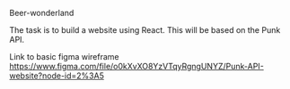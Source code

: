 Beer-wonderland

The task is to build a website using React. This will be based on the Punk API.

Link to basic figma wireframe https://www.figma.com/file/o0kXvXO8YzVTqyRgngUNYZ/Punk-API-website?node-id=2%3A5
